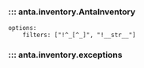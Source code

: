 ### ::: anta.inventory.AntaInventory
    options:
        filters: ["!^_[^_]", "!__str__"]

### ::: anta.inventory.exceptions
